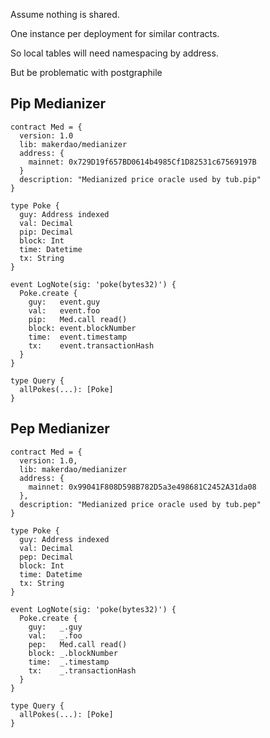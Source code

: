 Assume nothing is shared.

One instance per deployment for similar contracts.

So local tables will need namespacing by address.

But be problematic with postgraphile

## Pip Medianizer

```
contract Med = {
  version: 1.0
  lib: makerdao/medianizer
  address: {
    mainnet: 0x729D19f657BD0614b4985Cf1D82531c67569197B
  }
  description: "Medianized price oracle used by tub.pip"
}

type Poke {
  guy: Address indexed
  val: Decimal
  pip: Decimal
  block: Int
  time: Datetime
  tx: String
}

event LogNote(sig: 'poke(bytes32)') {
  Poke.create {
    guy:   event.guy
    val:   event.foo
    pip:   Med.call read()
    block: event.blockNumber
    time:  event.timestamp
    tx:    event.transactionHash
  }
}

type Query {
  allPokes(...): [Poke]
}
```

## Pep Medianizer

```
contract Med = {
  version: 1.0,
  lib: makerdao/medianizer
  address: {
    mainnet: 0x99041F808D598B782D5a3e498681C2452A31da08
  },
  description: "Medianized price oracle used by tub.pep"
}

type Poke {
  guy: Address indexed
  val: Decimal
  pep: Decimal
  block: Int
  time: Datetime
  tx: String
}

event LogNote(sig: 'poke(bytes32)') {
  Poke.create {
    guy:   _.guy
    val:   _.foo
    pep:   Med.call read()
    block: _.blockNumber
    time:  _.timestamp
    tx:    _.transactionHash
  }
}

type Query {
  allPokes(...): [Poke]
}

```
